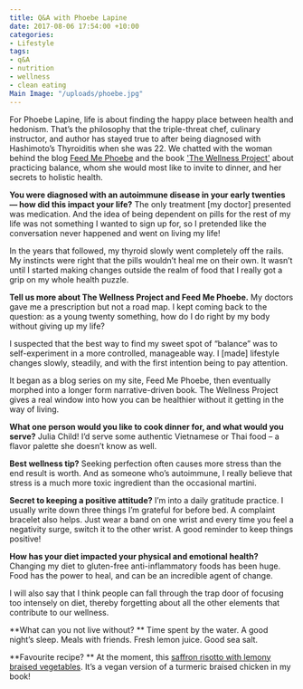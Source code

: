 ```yaml
---
title: Q&A with Phoebe Lapine
date: 2017-08-06 17:54:00 +10:00
categories:
- Lifestyle
tags:
- q&A
- nutrition
- wellness
- clean eating
Main Image: "/uploads/phoebe.jpg"
---
```


For Phoebe Lapine, life is about finding the happy place between health and hedonism. That’s the philosophy that the triple-threat chef, culinary instructor, and author has stayed true to after being diagnosed with Hashimoto’s Thyroiditis when she was 22. We chatted with the woman behind the blog [Feed Me Phoebe](https://feedmephoebe.com/) and the book ['The Wellness Project'](https://feedmephoebe.com/big-book-news-wellness-project-year-balancing-health-hedonism/) about practicing balance, whom she would most like to invite to dinner, and her secrets to holistic health. 

**You were diagnosed with an autoimmune disease in your early twenties — how did this impact your life?**
 The only treatment [my doctor] presented was medication. And the idea of being dependent on pills for the rest of my life was not something I wanted to sign up for, so I pretended like the conversation never happened and went on living my life!
 
In the years that followed, my thyroid slowly went completely off the rails. My instincts were right that the pills wouldn’t heal me on their own. It wasn’t until I started making changes outside the realm of food that I really got a grip on my whole health puzzle.
 
**Tell us more about The Wellness Project and Feed Me Phoebe.**
My doctors gave me a prescription but not a road map. I kept coming back to the question: as a young twenty something, how do I do right by my body without giving up my life?
 
I suspected that the best way to find my sweet spot of “balance” was to self-experiment in a more controlled, manageable way. I [made] lifestyle changes slowly, steadily, and with the first intention being to pay attention. 
 
It began as a blog series on my site, Feed Me Phoebe, then eventually morphed into a longer form narrative-driven book. The Wellness Project gives a real window into how you can be healthier without it getting in the way of living.
 
**What one person would you like to cook dinner for, and what would you serve?**
Julia Child! I’d serve some authentic Vietnamese or Thai food – a flavor palette she doesn’t know as well.  
 
**Best wellness tip?**
Seeking perfection often causes more stress than the end result is worth. And as someone who’s autoimmune, I really believe that stress is a much more toxic ingredient than the occasional martini.
  
**Secret to keeping a positive attitude?** 
I’m into a daily gratitude practice. I usually write down three things I’m grateful for before bed. A complaint bracelet also helps. Just wear a band on one wrist and every time you feel a negativity surge, switch it to the other wrist. A good reminder to keep things positive!
 
**How has your diet impacted your physical and emotional health?**
Changing my diet to gluten-free anti-inflammatory foods has been huge. Food has the power to heal, and can be an incredible agent of change. 
 
I will also say that I think people can fall through the trap door of focusing too intensely on diet, thereby forgetting about all the other elements that contribute to our wellness. 
  
**What can you not live without? **
Time spent by the water. A good night’s sleep. Meals with friends. Fresh lemon juice. Good sea salt.
 
**Favourite recipe? **
At the moment, this [saffron risotto with lemony braised vegetables](http://feedmephoebe.com/saffron-risotto-recipe). It’s a vegan version of a turmeric braised chicken in my book! 
